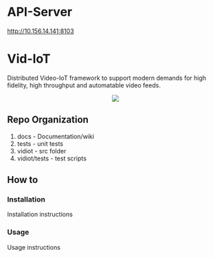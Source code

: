 # API-Server
http://10.156.14.141:8103

# Vid-IoT
Distributed Video-IoT framework to support modern demands for high fidelity, high throughput and automatable video feeds.

<p align="center">
<img src="https://github.com/rbccps-iisc/Vid-IoT/blob/master/docs/vidiot_arch.png">
</p>

## Repo Organization
1. docs - Documentation/wiki
2. tests - unit tests
3. vidiot - src folder
4. vidiot/tests - test scripts

## How to
### Installation
Installation instructions

### Usage
Usage instructions


